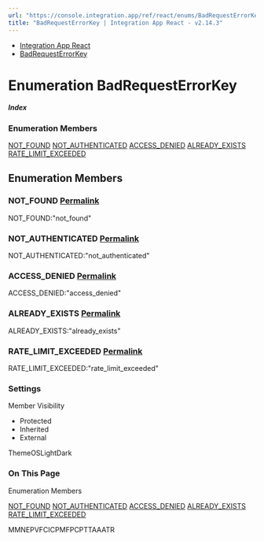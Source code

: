 ```yaml
---
url: "https://console.integration.app/ref/react/enums/BadRequestErrorKey.html"
title: "BadRequestErrorKey | Integration App React - v2.14.3"
---
```


- [Integration App React](https://console.integration.app/ref/react/index.html)
- [BadRequestErrorKey](https://console.integration.app/ref/react/enums/BadRequestErrorKey.html)

# Enumeration BadRequestErrorKey

##### Index

### Enumeration Members

[NOT\_FOUND](https://console.integration.app/ref/react/enums/BadRequestErrorKey.html#not_found) [NOT\_AUTHENTICATED](https://console.integration.app/ref/react/enums/BadRequestErrorKey.html#not_authenticated) [ACCESS\_DENIED](https://console.integration.app/ref/react/enums/BadRequestErrorKey.html#access_denied) [ALREADY\_EXISTS](https://console.integration.app/ref/react/enums/BadRequestErrorKey.html#already_exists) [RATE\_LIMIT\_EXCEEDED](https://console.integration.app/ref/react/enums/BadRequestErrorKey.html#rate_limit_exceeded)

## Enumeration Members

### NOT\_FOUND [Permalink](https://console.integration.app/ref/react/enums/BadRequestErrorKey.html\#not_found)

NOT\_FOUND:"not\_found"

### NOT\_AUTHENTICATED [Permalink](https://console.integration.app/ref/react/enums/BadRequestErrorKey.html\#not_authenticated)

NOT\_AUTHENTICATED:"not\_authenticated"

### ACCESS\_DENIED [Permalink](https://console.integration.app/ref/react/enums/BadRequestErrorKey.html\#access_denied)

ACCESS\_DENIED:"access\_denied"

### ALREADY\_EXISTS [Permalink](https://console.integration.app/ref/react/enums/BadRequestErrorKey.html\#already_exists)

ALREADY\_EXISTS:"already\_exists"

### RATE\_LIMIT\_EXCEEDED [Permalink](https://console.integration.app/ref/react/enums/BadRequestErrorKey.html\#rate_limit_exceeded)

RATE\_LIMIT\_EXCEEDED:"rate\_limit\_exceeded"

### Settings

Member Visibility

- Protected
- Inherited
- External

ThemeOSLightDark

### On This Page

Enumeration Members

[NOT\_FOUND](https://console.integration.app/ref/react/enums/BadRequestErrorKey.html#not_found) [NOT\_AUTHENTICATED](https://console.integration.app/ref/react/enums/BadRequestErrorKey.html#not_authenticated) [ACCESS\_DENIED](https://console.integration.app/ref/react/enums/BadRequestErrorKey.html#access_denied) [ALREADY\_EXISTS](https://console.integration.app/ref/react/enums/BadRequestErrorKey.html#already_exists) [RATE\_LIMIT\_EXCEEDED](https://console.integration.app/ref/react/enums/BadRequestErrorKey.html#rate_limit_exceeded)

MMNEPVFCICPMFPCPTTAAATR